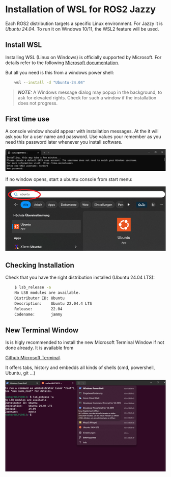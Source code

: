 # Installation of WSL for ROS2 Jazzy

Each ROS2 distribution targets a specific Linux environment. 
For Jazzy it is *Ubuntu 24.04*. To run it on Windows 10/11, 
the WSL2 feature will be used. 

## Install WSL 
Installing WSL (Linux on Windows) is officially supported by Microsoft.
For details refer to the following
[Microsoft documentation](https://learn.microsoft.com/en-us/windows/wsl/install).

But all you need is this from a windows power shell:

```bat
    wsl --install -d "Ubuntu-24.04"
```

> **_NOTE:_**
A Windows message dialog may popup in the background, to ask for elevated rights. 
Check for such a window if the installation does not progress.

## First time use
A console window should appear with installation messages. At the it will ask you
for a user name and password. Use values your remember as you need this password
later whenever you install software.

![Ubuntu First Time](./img/wsl_ubuntu_1st_start.png)

If no window opens, start a ubuntu console from start menu:

![Ubuntu Start Menu](./img/ubuntu_start_menu.png)

## Checking Installation

Check that you have the right distribution installed (Ubuntu 24.04 LTS):

```bash
    $ lsb_release -a
    No LSB modules are available.
    Distributor ID: Ubuntu
    Description:    Ubuntu 22.04.4 LTS
    Release:        22.04
    Codename:       jammy
```

## New Terminal Window

Is is higly recommended to install the new Microsoft Terminal Window 
if not done already. It is available from

[Github Microsoft Terminal](https://github.com/microsoft/terminal).

It offers tabs, history and embedds all kinds of shells (cmd, powershell, Ubuntu, git ...)

![New Shell](./img/new_shell.png)
